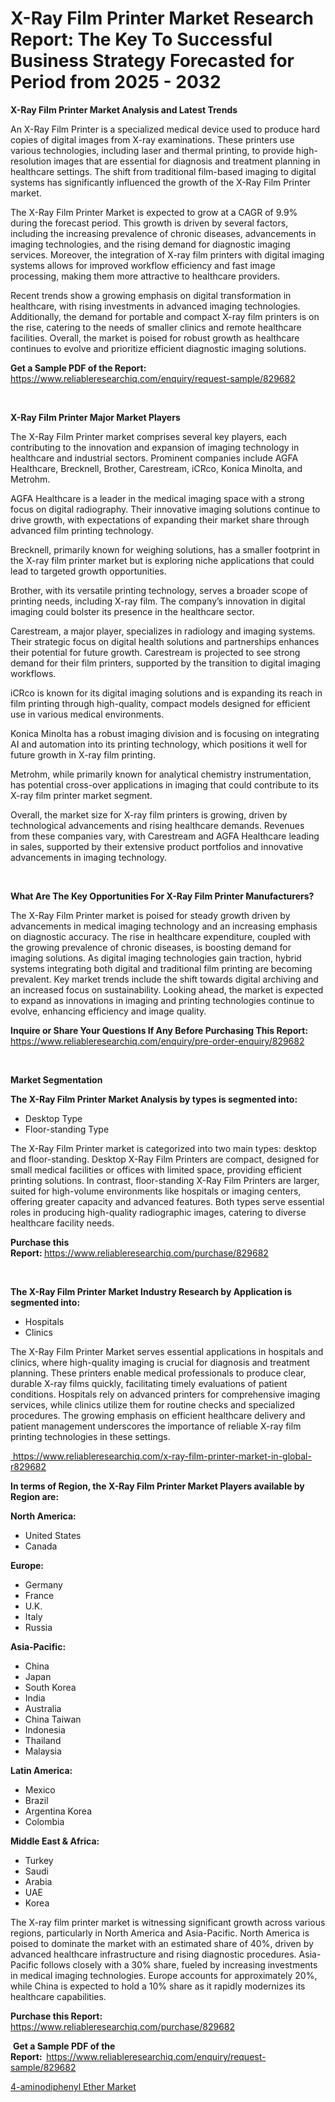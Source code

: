 <p><h1>X-Ray Film Printer Market Research Report: The Key To Successful Business Strategy Forecasted for Period from 2025 - 2032</h1></p><p><strong>X-Ray Film Printer Market Analysis and Latest Trends</strong></p>
<p><p>An X-Ray Film Printer is a specialized medical device used to produce hard copies of digital images from X-ray examinations. These printers use various technologies, including laser and thermal printing, to provide high-resolution images that are essential for diagnosis and treatment planning in healthcare settings. The shift from traditional film-based imaging to digital systems has significantly influenced the growth of the X-Ray Film Printer market.</p><p>The X-Ray Film Printer Market is expected to grow at a CAGR of 9.9% during the forecast period. This growth is driven by several factors, including the increasing prevalence of chronic diseases, advancements in imaging technologies, and the rising demand for diagnostic imaging services. Moreover, the integration of X-ray film printers with digital imaging systems allows for improved workflow efficiency and fast image processing, making them more attractive to healthcare providers.</p><p>Recent trends show a growing emphasis on digital transformation in healthcare, with rising investments in advanced imaging technologies. Additionally, the demand for portable and compact X-ray film printers is on the rise, catering to the needs of smaller clinics and remote healthcare facilities. Overall, the market is poised for robust growth as healthcare continues to evolve and prioritize efficient diagnostic imaging solutions.</p></p>
<p><strong>Get a Sample PDF of the Report:&nbsp;</strong> <a href="https://www.reliableresearchiq.com/enquiry/request-sample/829682?utm_campaign=3132&utm_medium=2&utm_source=Github&utm_content=ia&utm_term=25032025&utm_id=x-ray-film-printer">https://www.reliableresearchiq.com/enquiry/request-sample/829682</a></p>
<p>&nbsp;</p>
<p><strong>X-Ray Film Printer Major Market Players</strong></p>
<p><p>The X-Ray Film Printer market comprises several key players, each contributing to the innovation and expansion of imaging technology in healthcare and industrial sectors. Prominent companies include AGFA Healthcare, Brecknell, Brother, Carestream, iCRco, Konica Minolta, and Metrohm.</p><p>AGFA Healthcare is a leader in the medical imaging space with a strong focus on digital radiography. Their innovative imaging solutions continue to drive growth, with expectations of expanding their market share through advanced film printing technology. </p><p>Brecknell, primarily known for weighing solutions, has a smaller footprint in the X-ray film printer market but is exploring niche applications that could lead to targeted growth opportunities.</p><p>Brother, with its versatile printing technology, serves a broader scope of printing needs, including X-ray film. The company’s innovation in digital imaging could bolster its presence in the healthcare sector.</p><p>Carestream, a major player, specializes in radiology and imaging systems. Their strategic focus on digital health solutions and partnerships enhances their potential for future growth. Carestream is projected to see strong demand for their film printers, supported by the transition to digital imaging workflows.</p><p>iCRco is known for its digital imaging solutions and is expanding its reach in film printing through high-quality, compact models designed for efficient use in various medical environments.</p><p>Konica Minolta has a robust imaging division and is focusing on integrating AI and automation into its printing technology, which positions it well for future growth in X-ray film printing.</p><p>Metrohm, while primarily known for analytical chemistry instrumentation, has potential cross-over applications in imaging that could contribute to its X-ray film printer market segment.</p><p>Overall, the market size for X-ray film printers is growing, driven by technological advancements and rising healthcare demands. Revenues from these companies vary, with Carestream and AGFA Healthcare leading in sales, supported by their extensive product portfolios and innovative advancements in imaging technology.</p></p>
<p>&nbsp;</p>
<p><strong>What Are The Key Opportunities For X-Ray Film Printer Manufacturers?</strong></p>
<p><p>The X-Ray Film Printer market is poised for steady growth driven by advancements in medical imaging technology and an increasing emphasis on diagnostic accuracy. The rise in healthcare expenditure, coupled with the growing prevalence of chronic diseases, is boosting demand for imaging solutions. As digital imaging technologies gain traction, hybrid systems integrating both digital and traditional film printing are becoming prevalent. Key market trends include the shift towards digital archiving and an increased focus on sustainability. Looking ahead, the market is expected to expand as innovations in imaging and printing technologies continue to evolve, enhancing efficiency and image quality.</p></p>
<p><strong>Inquire or Share Your Questions If Any Before Purchasing This Report:</strong> <a href="https://www.reliableresearchiq.com/enquiry/pre-order-enquiry/829682?utm_campaign=3132&utm_medium=2&utm_source=Github&utm_content=ia&utm_term=25032025&utm_id=x-ray-film-printer">https://www.reliableresearchiq.com/enquiry/pre-order-enquiry/829682</a></p>
<p>&nbsp;</p>
<p><strong>Market Segmentation</strong></p>
<p><strong>The X-Ray Film Printer Market Analysis by types is segmented into:</strong></p>
<p><ul><li>Desktop Type</li><li>Floor-standing Type</li></ul></p>
<p><p>The X-Ray Film Printer market is categorized into two main types: desktop and floor-standing. Desktop X-Ray Film Printers are compact, designed for small medical facilities or offices with limited space, providing efficient printing solutions. In contrast, floor-standing X-Ray Film Printers are larger, suited for high-volume environments like hospitals or imaging centers, offering greater capacity and advanced features. Both types serve essential roles in producing high-quality radiographic images, catering to diverse healthcare facility needs.</p></p>
<p><strong>Purchase this Report:&nbsp;</strong><a href="https://www.reliableresearchiq.com/purchase/829682?utm_campaign=3132&utm_medium=2&utm_source=Github&utm_content=ia&utm_term=25032025&utm_id=x-ray-film-printer">https://www.reliableresearchiq.com/purchase/829682</a></p>
<p>&nbsp;</p>
<p><strong>The X-Ray Film Printer Market Industry Research by Application is segmented into:</strong></p>
<p><ul><li>Hospitals</li><li>Clinics</li></ul></p>
<p><p>The X-Ray Film Printer Market serves essential applications in hospitals and clinics, where high-quality imaging is crucial for diagnosis and treatment planning. These printers enable medical professionals to produce clear, durable X-ray films quickly, facilitating timely evaluations of patient conditions. Hospitals rely on advanced printers for comprehensive imaging services, while clinics utilize them for routine checks and specialized procedures. The growing emphasis on efficient healthcare delivery and patient management underscores the importance of reliable X-ray film printing technologies in these settings.</p></p>
<p><a href="https://www.reliableresearchiq.com/x-ray-film-printer-market-in-global-r829682?utm_campaign=3132&utm_medium=2&utm_source=Github&utm_content=ia&utm_term=25032025&utm_id=x-ray-film-printer">&nbsp;https://www.reliableresearchiq.com/x-ray-film-printer-market-in-global-r829682</a></p>
<p><strong>In terms of Region, the X-Ray Film Printer Market Players available by Region are:</strong></p>
<p>
    <p> <strong> North America: </strong>
        <ul>
            <li>United States</li>
            <li>Canada</li>
        </ul>
        </p> 
    <p> <strong> Europe: </strong>
        <ul>
            <li>Germany</li>
            <li>France</li>
            <li>U.K.</li>
            <li>Italy</li>
            <li>Russia</li>
        </ul>
        </p> 
    <p> <strong> Asia-Pacific: </strong>
        <ul>
            <li>China</li>
            <li>Japan</li>
            <li>South Korea</li>
            <li>India</li>
            <li>Australia</li>
            <li>China Taiwan</li>
            <li>Indonesia</li>
            <li>Thailand</li>
            <li>Malaysia</li>
        </ul>
        </p> 
    <p> <strong> Latin America: </strong>
        <ul>
            <li>Mexico</li>
            <li>Brazil</li>
            <li>Argentina Korea</li>
            <li>Colombia</li>
        </ul>
        </p> 
    <p> <strong> Middle East & Africa: </strong>
        <ul>
            <li>Turkey</li>
            <li>Saudi</li>
            <li>Arabia</li>
            <li>UAE</li>
            <li>Korea</li>
        </ul>
    </p>
    </p>
<p><p>The X-ray film printer market is witnessing significant growth across various regions, particularly in North America and Asia-Pacific. North America is poised to dominate the market with an estimated share of 40%, driven by advanced healthcare infrastructure and rising diagnostic procedures. Asia-Pacific follows closely with a 30% share, fueled by increasing investments in medical imaging technologies. Europe accounts for approximately 20%, while China is expected to hold a 10% share as it rapidly modernizes its healthcare capabilities.</p></p>
<p><strong>Purchase this Report: </strong><a href="https://www.reliableresearchiq.com/purchase/829682?utm_campaign=3132&utm_medium=2&utm_source=Github&utm_content=ia&utm_term=25032025&utm_id=x-ray-film-printer">https://www.reliableresearchiq.com/purchase/829682</a></p>
<p>&nbsp;<strong>Get a Sample PDF of the Report:&nbsp;&nbsp;</strong><a href="https://www.reliableresearchiq.com/enquiry/request-sample/829682?utm_campaign=3132&utm_medium=2&utm_source=Github&utm_content=ia&utm_term=25032025&utm_id=x-ray-film-printer">https://www.reliableresearchiq.com/enquiry/request-sample/829682</a></p>
<p><strong></strong></p>
<p><p><a href="https://github.com/jhamygunler/Market-Research-Report-List-1/blob/main/4-aminodiphenyl-ether-market.md?utm_campaign=3132&utm_medium=2&utm_source=Github&utm_content=ia&utm_term=25032025&utm_id=x-ray-film-printer">4-aminodiphenyl Ether Market</a></p></p>